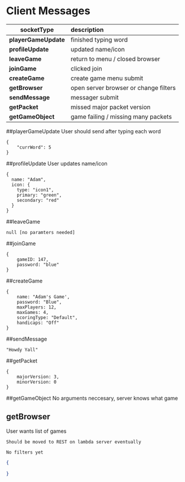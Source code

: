 # Client Messages
| socketType | description |
| ---------- | :---------- |
| **playerGameUpdate** | finished typing word|
| **profileUpdate**| updated name/icon|
| **leaveGame** | return to menu / closed browser |
| **joinGame** | clicked join |
| **createGame** | create game menu submit |
| **getBrowser**| open server browser or change filters|
| **sendMessage** | messager submit |
| **getPacket** | missed major packet version |
| **getGameObject** | game failing / missing many packets |
##playerGameUpdate
User should send after typing each word

```
{
    "currWord": 5
}
```

##profileUpdate
User updates name/icon
```
{
  name: "Adam",
  icon: {
    type: "icon1",
    primary: "green",
    secondary: "red"
  }
} 
```

##leaveGame
```
null [no paramters needed]
```
##joinGame
```
{
    gameID: 147,
    password: "blue"
}
```
##createGame
```
{
    name: "Adam's Game',
    password: "Blue",
    maxPlayers: 12,
    maxGames: 4,
    scoringType: "Default",
    handicaps: "Off"
}
 ```
##sendMessage
```
"Howdy Yall"
```
##getPacket
```
{
    majorVersion: 3,
    minorVersion: 0
}
```
##getGameObject
No arguments neccesary, server knows what game
## getBrowser
User wants list of games

`Should be moved to REST on lambda server eventually`

`No filters yet`
```json 
{
    
}
```


